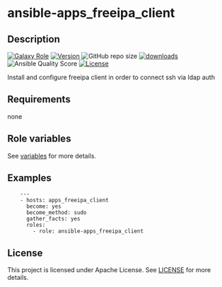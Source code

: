 # ansible-apps_freeipa_client

## Description

[![Galaxy Role](https://img.shields.io/badge/galaxy-apps_freeipa_client-purple?style=flat)](https://galaxy.ansible.com/lotusnoir/apps_freeipa_client)
[![Version](https://img.shields.io/github/release/lotusnoir/ansible-apps_freeipa_client.svg)](https://github.com/lotusnoir/ansible-apps_freeipa_client/releases/latest)
![GitHub repo size](https://img.shields.io/github/repo-size/lotusnoir/ansible-apps_freeipa_client?color=orange&style=flat)
[![downloads](https://img.shields.io/ansible/role/d/56915)](https://galaxy.ansible.com/lotusnoir/apps_freeipa_client)
![Ansible Quality Score](https://img.shields.io/ansible/quality/56915)
[![License](https://img.shields.io/badge/license-Apache--2.0-brightgreen?style=flat)](https://opensource.org/licenses/Apache-2.0)

Install and configure freeipa client in order to connect ssh via ldap auth

## Requirements

none

## Role variables

See [variables](/defaults/main.yml) for more details.

## Examples

        ---
        - hosts: apps_freeipa_client
          become: yes
          become_method: sudo
          gather_facts: yes
          roles:
            - role: ansible-apps_freeipa_client


## License

This project is licensed under Apache License. See [LICENSE](/LICENSE) for more details.

